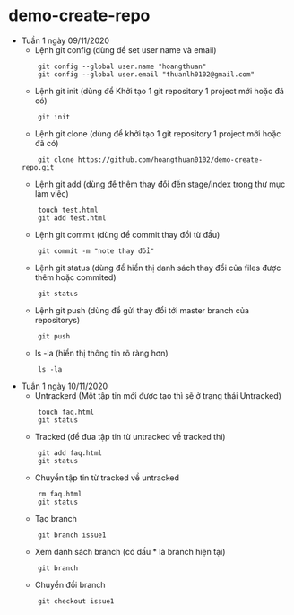 # demo-create-repo
+ Tuần 1 ngày 09/11/2020
    - Lệnh git config (dùng để set user name và email)
    ```
        git config --global user.name "hoangthuan"
        git config --global user.email "thuanlh0102@gmail.com"
    ``` 
    - Lệnh git init (dùng để Khởi tạo 1 git repository 1 project mới hoặc đã có)
    ```
        git init
    ```
    - Lệnh git clone (dùng để khởi tạo 1 git repository 1 project mới hoặc đã có)
    ```
        git clone https://github.com/hoangthuan0102/demo-create-repo.git
    ```
    - Lệnh git add (dùng để thêm thay đổi đến stage/index trong thư mục làm việc)
    ```
        touch test.html
        git add test.html
    ```
    - Lệnh git commit (dùng để commit thay đổi từ đầu)
    ```
        git commit -m "note thay đổi"
    ```
    - Lệnh git status (dùng để hiển thị danh sách thay đổi của files được thêm hoặc commited)
    ```
        git status
    ```
    - Lệnh git push (dùng để gửi thay đổi tới master branch của repositorys)
    ```
        git push
    ```
    - ls -la (hiển thị thông tin rõ ràng hơn)
    ```
        ls -la
    ```
+ Tuần 1 ngày 10/11/2020
    - Untrackerd (Một tập tin mới được tạo thì sẽ ở trạng thái Untracked)
    ```
        touch faq.html
        git status
    ```
    - Tracked (để đưa tập tin từ untracked về tracked thì)
    ```
        git add faq.html
        git status
    ```
    - Chuyển tập tin từ tracked về untracked 
    ```
        rm faq.html
        git status
    ```
    - Tạo branch
    ```
        git branch issue1
    ```
    - Xem danh sách branch (có dấu * là branch hiện tại)
    ```
        git branch
    ```
    - Chuyển đổi branch 
    ```
        git checkout issue1
    ```
    